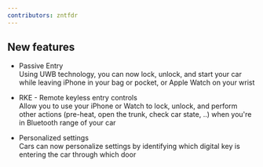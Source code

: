 ```yaml
---
contributors: zntfdr
---
```


## New features

- Passive Entry  
Using UWB technology, you can now lock, unlock, and start your car while leaving iPhone in your bag or pocket, or Apple Watch on your wrist

- RKE - Remote keyless entry controls  
Allow you to use your iPhone or Watch to lock, unlock, and perform other actions (pre-heat, open the trunk, check car state, ..) when you're in Bluetooth range of your car

- Personalized settings  
Cars can now personalize settings by identifying which digital key is entering the car through which door
